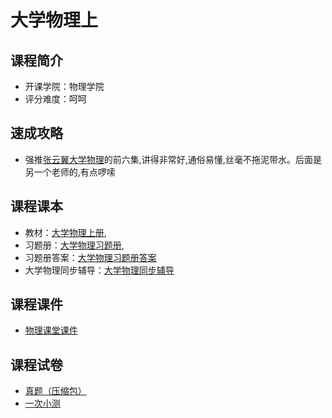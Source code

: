 # 大学物理上

## 课程简介

- 开课学院：物理学院
- 评分难度：呵呵

## 速成攻略
- 强推[张云翼大学物理](https://www.bilibili.com/video/BV1VS411A75c/?spm_id_from=333.337.search-card.all.click&vd_source=11648ea8b9149e78b210f1a1582d46d7)的前六集,讲得非常好,通俗易懂,丝毫不拖泥带水。后面是另一个老师的,有点啰嗦


## 课程课本

- 教材：[大学物理上册](https://github.com/YuhangChen1/HUSR-CS-Learning/blob/master/%E5%A4%A7%E5%AD%A6%E7%89%A9%E7%90%86/%E5%A4%A7%E5%AD%A6%E7%89%A9%E7%90%86%E4%B8%8A%20%5B%E8%8C%83%E6%B7%91%E5%8D%8E%EF%BC%8C%E9%A1%B9%E6%9E%97%E5%B7%9D%20%E4%B8%BB%E7%BC%96%5D%202014%E5%B9%B4%E7%89%88.pdf),
- 习题册：[大学物理习题册](https://github.com/YuhangChen1/HUSR-CS-Learning/blob/master/%E5%A4%A7%E5%AD%A6%E7%89%A9%E7%90%86/%E5%A4%A7%E5%AD%A6%E7%89%A9%E7%90%86%E4%B9%A0%E9%A2%98%E5%86%8C_635FB_unlocked.pdf),
- 习题册答案：[大学物理习题册答案](https://github.com/YuhangChen1/HUSR-CS-Learning/blob/master/%E5%A4%A7%E5%AD%A6%E7%89%A9%E7%90%86/%E5%A4%A7%E7%89%A9%E4%B9%A0%E9%A2%98%E5%86%8C%E7%AD%94%E6%A1%88%E4%B8%8A%E5%86%8C%E5%8D%8E%E4%B8%AD%E7%A7%91%E6%8A%80%E5%A4%A7%E5%AD%A6(1).pdf)
- 大学物理同步辅导：[大学物理同步辅导](https://github.com/YuhangChen1/HUSR-CS-Learning/blob/master/%E5%A4%A7%E5%AD%A6%E7%89%A9%E7%90%862/%E4%B9%A0%E9%A2%98%E5%86%8C%E5%92%8C%E7%AD%94%E6%A1%88/%E5%A4%A7%E5%AD%A6%E7%89%A9%E7%90%86%E5%90%8C%E6%AD%A5%E8%BE%85%E5%AF%BC%20(1).pdf)

## 课程课件
- [物理课堂课件](https://github.com/YuhangChen1/HUSR-CS-Learning/tree/master/%E5%A4%A7%E5%AD%A6%E7%89%A9%E7%90%86/%E8%AF%BE%E4%BB%B6)

## 课程试卷

- [真题（压缩包）](https://github.com/YuhangChen1/HUSR-CS-Learning/blob/master/%E5%A4%A7%E5%AD%A6%E7%89%A9%E7%90%86/%E5%A4%A7%E7%89%A9(%E4%B8%8A)%E7%9C%9F%E9%A2%98.pdf)
- [一次小测](https://github.com/YuhangChen1/HUSR-CS-Learning/blob/master/%E5%A4%A7%E5%AD%A6%E7%89%A9%E7%90%86/%E5%A4%A7%E5%AD%A6%E7%89%A9%E7%90%86%E4%B8%80%E7%AC%AC%E4%B8%80%E6%AC%A1%E5%B0%8F%E6%B5%8B.pdf)
